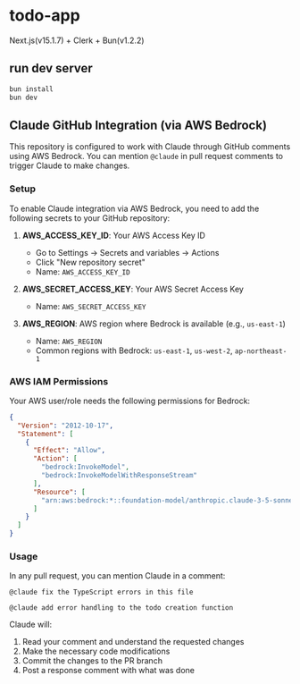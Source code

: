 # todo-app

Next.js(v15.1.7) + Clerk + Bun(v1.2.2)

## run dev server

```zsh
bun install
bun dev
```

## Claude GitHub Integration (via AWS Bedrock)

This repository is configured to work with Claude through GitHub comments using AWS Bedrock. You can mention `@claude` in pull request comments to trigger Claude to make changes.

### Setup

To enable Claude integration via AWS Bedrock, you need to add the following secrets to your GitHub repository:

1. **AWS_ACCESS_KEY_ID**: Your AWS Access Key ID
   - Go to Settings → Secrets and variables → Actions
   - Click "New repository secret"
   - Name: `AWS_ACCESS_KEY_ID`

2. **AWS_SECRET_ACCESS_KEY**: Your AWS Secret Access Key
   - Name: `AWS_SECRET_ACCESS_KEY`

3. **AWS_REGION**: AWS region where Bedrock is available (e.g., `us-east-1`)
   - Name: `AWS_REGION`
   - Common regions with Bedrock: `us-east-1`, `us-west-2`, `ap-northeast-1`

### AWS IAM Permissions

Your AWS user/role needs the following permissions for Bedrock:

```json
{
  "Version": "2012-10-17",
  "Statement": [
    {
      "Effect": "Allow",
      "Action": [
        "bedrock:InvokeModel",
        "bedrock:InvokeModelWithResponseStream"
      ],
      "Resource": [
        "arn:aws:bedrock:*::foundation-model/anthropic.claude-3-5-sonnet-20241022-v2:0"
      ]
    }
  ]
}
```

### Usage

In any pull request, you can mention Claude in a comment:

```
@claude fix the TypeScript errors in this file
```

```
@claude add error handling to the todo creation function
```

Claude will:
1. Read your comment and understand the requested changes
2. Make the necessary code modifications
3. Commit the changes to the PR branch
4. Post a response comment with what was done